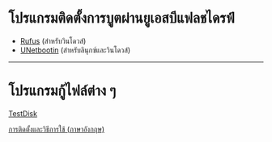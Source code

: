 #  โปรแกรมติดตั้งการบูตผ่านยูเอสบีแฟลชไดรฟ์
  * [Rufus](https://rufus.ie/) (สำหรับวินโดวส์)
  * [UNetbootin](http://unetbootin.github.io/linux_download.html)  (สำหรับลินุกซ์และวินโดวส์)

***
#  โปรแกรมกู้ไฟล์ต่าง ๆ
   [TestDisk](https://www.cgsecurity.org/wiki/)

   [การติดตั้งและวิธีการใช้ (ภาษาอังกฤษ)](https://www.tecmint.com/install-testdisk-data-recovery-tool-in-linux/)